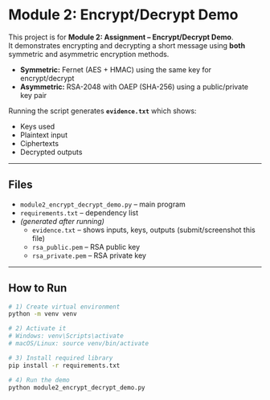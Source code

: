 # Module 2: Encrypt/Decrypt Demo

This project is for **Module 2: Assignment – Encrypt/Decrypt Demo**.  
It demonstrates encrypting and decrypting a short message using **both** symmetric and asymmetric encryption methods.

- **Symmetric:** Fernet (AES + HMAC) using the same key for encrypt/decrypt  
- **Asymmetric:** RSA-2048 with OAEP (SHA-256) using a public/private key pair  

Running the script generates **`evidence.txt`** which shows:  
- Keys used  
- Plaintext input  
- Ciphertexts  
- Decrypted outputs  

---

## Files

- `module2_encrypt_decrypt_demo.py` – main program
- `requirements.txt` – dependency list
- *(generated after running)*  
  - `evidence.txt` – shows inputs, keys, outputs (submit/screenshot this file)  
  - `rsa_public.pem` – RSA public key  
  - `rsa_private.pem` – RSA private key  

---

## How to Run

```bash
# 1) Create virtual environment
python -m venv venv

# 2) Activate it
# Windows: venv\Scripts\activate
# macOS/Linux: source venv/bin/activate

# 3) Install required library
pip install -r requirements.txt

# 4) Run the demo
python module2_encrypt_decrypt_demo.py
